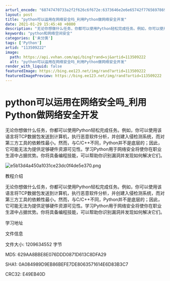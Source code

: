 ```yaml
---
arturl_encode: "68747470733a2f2f626c6f672e:6373646e2e6e65742f77656978696e5f33343732323734372f:61727469636c652f64657461696c732f313133353039323232"
layout: post
title: "python可以运用在网络安全吗_利用Python做网络安全开发"
date: 2021-01-29 15:45:48 +0800
description: "无论你想做什么任务，你都可以使用Python轻松完成任务。例如，你可以使用该语言将TCP数据包发送到"
keywords: "python和网络空间安全"
categories: ['未分类']
tags: ['Python']
artid: "113509222"
image:
  path: https://api.vvhan.com/api/bing?rand=sj&artid=113509222
  alt: "python可以运用在网络安全吗_利用Python做网络安全开发"
render_with_liquid: false
featuredImage: https://bing.ee123.net/img/rand?artid=113509222
featuredImagePreview: https://bing.ee123.net/img/rand?artid=113509222
---
```


# python可以运用在网络安全吗\_利用Python做网络安全开发

无论你想做什么任务，你都可以使用Python轻松完成任务。例如，你可以使用该语言将TCP数据包发送到计算机，执行恶意软件分析，并创建入侵检测系统，而对第三方工具的依赖性最小。然而，与C/C++不同，Python并不是底层的；因此，它可能无法为提供足够硬件资源可见性。学习Python用于网络安全将使你在职业生涯中占据优势。你将具备编程技能，可以帮助你识别漏洞并发现如何解决它们。

![e5b13d4a450a1031ce23dc0f4de5e370.png](https://i-blog.csdnimg.cn/blog_migrate/c85483fa6fffcbba151e1a529b183386.png)

教程介绍

无论你想做什么任务，你都可以使用Python轻松完成任务。例如，你可以使用该语言将TCP数据包发送到计算机，执行恶意软件分析，并创建入侵检测系统，而对第三方工具的依赖性最小。然而，与C/C++不同，Python并不是底层的；因此，它可能无法为提供足够硬件资源可见性。学习Python用于网络安全将使你在职业生涯中占据优势。你将具备编程技能，可以帮助你识别漏洞并发现如何解决它们。

学习地址

文件信息

文件大小: 1209634552 字节

MD5: 629AA8BBE8E076DDD0871D613C8DFA29

SHA1: 0A084989D9EB86BEFE7DE8063571614E6D83B3C7

CRC32: E49EB40D